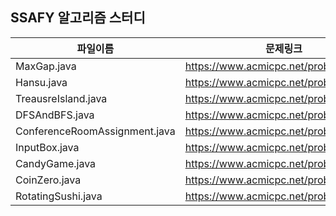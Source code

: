 ## SSAFY 알고리즘 스터디
파일이름 |문제링크|
|-----|---|
|MaxGap.java| https://www.acmicpc.net/problem/10819 |
|Hansu.java| https://www.acmicpc.net/problem/1065 |
|TreausreIsland.java|https://www.acmicpc.net/problem/2589|
|DFSAndBFS.java|https://www.acmicpc.net/problem/1260|
|ConferenceRoomAssignment.java|https://www.acmicpc.net/problem/1931|
|InputBox.java|https://www.acmicpc.net/problem/1965|
|CandyGame.java|https://www.acmicpc.net/problem/3085|
|CoinZero.java|https://www.acmicpc.net/problem/11047|
|RotatingSushi.java|https://www.acmicpc.net/problem/2531|
